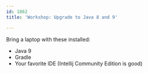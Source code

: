 ```yaml
---
id: 1862
title: 'Workshop: Upgrade to Java 8 and 9'

---
```

Bring a laptop with these installed:
* Java 9
* Gradle
* Your favorite IDE (Intellij Community Edition is good)

